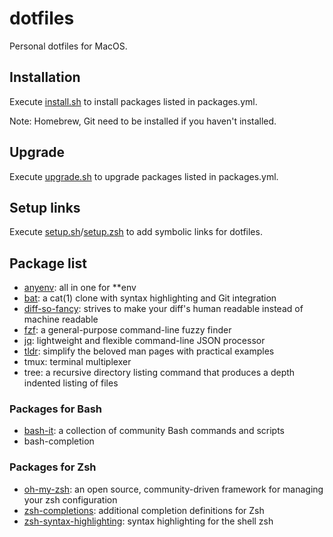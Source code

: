 # dotfiles

Personal dotfiles for MacOS.

## Installation

Execute [install.sh](./install.sh) to install packages listed in packages.yml.

Note: Homebrew, Git need to be installed if you haven't installed.

## Upgrade

Execute [upgrade.sh](./upgrade.sh) to upgrade packages listed in packages.yml.

## Setup links

Execute [setup.sh](./setup.sh)/[setup.zsh](./setup.zsh) to add symbolic links for dotfiles.

## Package list

- [anyenv](https://github.com/riywo/anyenv): all in one for \*\*env
- [bat](https://github.com/sharkdp/bat): a cat(1) clone with syntax highlighting and Git integration
- [diff-so-fancy](https://github.com/so-fancy/diff-so-fancy): strives to make your diff's human readable instead of machine readable
- [fzf](https://github.com/junegunn/fzf): a general-purpose command-line fuzzy finder
- [jq](https://stedolan.github.io/jq/): lightweight and flexible command-line JSON processor
- [tldr](https://tldr.sh/): simplify the beloved man pages with practical examples
- tmux: terminal multiplexer
- tree: a recursive directory listing command that produces a depth indented listing of files

### Packages for Bash

- [bash-it](https://github.com/Bash-it/bash-it): a collection of community Bash commands and scripts
- bash-completion

### Packages for Zsh

- [oh-my-zsh](https://github.com/ohmyzsh/ohmyzsh): an open source, community-driven framework for managing your zsh configuration
- [zsh-completions](https://github.com/zsh-users/zsh-completions): additional completion definitions for Zsh
- [zsh-syntax-highlighting](https://github.com/zsh-users/zsh-syntax-highlighting): syntax highlighting for the shell zsh

